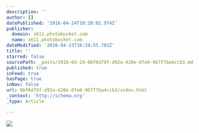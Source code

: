 ```yaml
---
description: ''
author: []
datePublished: '2016-04-24T10:20:02.974Z'
publisher:
  domain: s611.photobucket.com
  name: s611.photobucket.com
dateModified: '2016-04-23T16:24:55.701Z'
title: ''
starred: false
sourcePath: _posts/2016-04-24-0bf6d79f-d92a-420e-8fe0-967f7ba4ccb3.md
published: true
inFeed: true
hasPage: true
inNav: false
url: 0bf6d79f-d92a-420e-8fe0-967f7ba4ccb3/index.html
_context: 'http://schema.org'
_type: Article

---
```

![](http://i611.photobucket.com/albums/tt191/Leda_Grace_Rasmussen/2016-04-21%2022.08.37_zpsbvl4ucse.jpg?1461428228460&1461428236382&1461428253390&1461428692099)